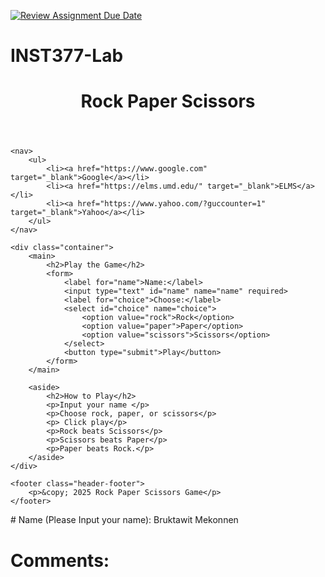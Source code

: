 [![Review Assignment Due Date](https://classroom.github.com/assets/deadline-readme-button-22041afd0340ce965d47ae6ef1cefeee28c7c493a6346c4f15d667ab976d596c.svg)](https://classroom.github.com/a/NbcI-sBg)
# INST377-Lab
<!DOCTYPE html>
<html lang="en">
<head>
    <meta charset="UTF-8">
    <meta name="viewport" content="width=device-width, initial-scale=1.0">
    <title>Rock Paper Scissors</title>
    <link rel="stylesheet" href="lab 3.css">
</head>
<body>
    <header class="header-footer">
        <h1>Rock Paper Scissors</h1>
    </header>
    
    <nav>
        <ul>
            <li><a href="https://www.google.com" target="_blank">Google</a></li>
            <li><a href="https://elms.umd.edu/" target="_blank">ELMS</a></li>
            <li><a href="https://www.yahoo.com/?guccounter=1" target="_blank">Yahoo</a></li>
        </ul>
    </nav>
    
    <div class="container">
        <main>
            <h2>Play the Game</h2>
            <form>
                <label for="name">Name:</label>
                <input type="text" id="name" name="name" required>
                <label for="choice">Choose:</label>
                <select id="choice" name="choice">
                    <option value="rock">Rock</option>
                    <option value="paper">Paper</option>
                    <option value="scissors">Scissors</option>
                </select>
                <button type="submit">Play</button>
            </form>
        </main>
        
        <aside>
            <h2>How to Play</h2>
            <p>Input your name </p>
            <p>Choose rock, paper, or scissors</p>
            <p> Click play</p>
            <p>Rock beats Scissors</p>
            <p>Scissors beats Paper</p>
            <p>Paper beats Rock.</p>
        </aside>
    </div>
    
    <footer class="header-footer">
        <p>&copy; 2025 Rock Paper Scissors Game</p>
    </footer>
</body>
</html>
# Name (Please Input your name): Bruktawit Mekonnen

# Comments: 
